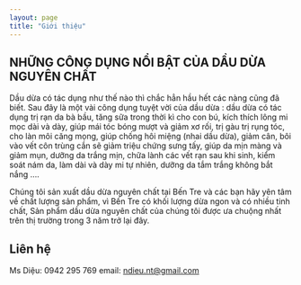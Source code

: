```yaml
---
layout: page
title: "Giới thiệu"
---
```

## NHỮNG CÔNG DỤNG NỔI BẬT CỦA DẦU DỪA NGUYÊN CHẤT

Dầu dừa có tác dụng như thế nào thì chắc hẳn hầu hết các nàng cũng đã biết. Sau đây là một vài công dụng tuyệt vời của dầu dừa : dầu dừa có tác dụng trị rạn da bà bầu, tăng sữa trong thời kì cho con bú, kích thích lông mi mọc dài và dày, giúp mái tóc bóng mượt và giảm xơ rối, trị gàu trị rụng tóc, cho làn môi căng mọng, giúp chống hôi miệng (nhai dầu dừa), giảm cân, bôi vào vết côn trùng cắn sẽ giảm triệu chứng sưng tấy, giúp da mịn màng và giảm mụn, dưỡng da trắng mịn, chữa lành các vết rạn sau khi sinh, kiểm soát nám da, làm dài và dày mi tự nhiên, dưỡng da tắm trắng không bắt nắng ….

Chúng tôi sản xuất dầu dừa nguyên chất tại Bến Tre và các bạn hãy yên tâm về chất lượng sản phẩm, vì Bến Tre có khối lượng dừa ngon và có nhiều tinh chất, Sản phẩm dầu dừa nguyên chất của chúng tôi được ưa chuộng nhất trên thị trường trong 3 năm trở lại đây.

## Liên hệ
Ms Diệu: 0942 295 769
email: ndieu.nt@gmail.com

